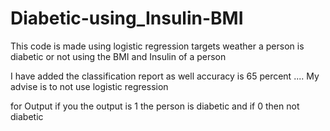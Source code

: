 # Diabetic-using_Insulin-BMI

This code is made using logistic regression targets weather a person is diabetic or not using the BMI and Insulin of a person

I have added the classification report as well accuracy is 65 percent .... My advise is to not use logistic regression 

for Output if you the output is 1 the person is diabetic and if 0 then not diabetic
